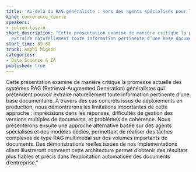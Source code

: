 ```yaml
---
title: 'Au-delà du RAG généraliste : vers des agents spécialisés pour l’exploitation intelligente des documents'
kind: conference_courte
speakers:
- julien-laszlo
short_description: "Cette présentation examine de manière critique la promesse actuelle des systèmes RAG (Retrieval-Augmented Generation) généralistes qui prétendent pouvoir
  extraire naturellement toute information pertinente d’une base documentaire."
start_time: 09:00
track: Amphi Migeon
categories:
- Data Science & IA
published: true
---
```


Cette présentation examine de manière critique la promesse actuelle des systèmes RAG (Retrieval-Augmented Generation) généralistes qui prétendent pouvoir extraire naturellement toute information pertinente d’une base documentaire. À travers des cas concrets issus de déploiements en production, nous démontrerons les limitations importantes de cette approche : imprécisions dans les réponses, difficultés de gestion des versions multiples de documents, et problèmes de cohérence.
Nous présenterons ensuite une approche alternative basée sur des agents spécialisés et des modèles dédiés, permettant de réaliser des tâches complexes de type RAG multimodal sur des volumes importants de documents. Des démonstrations réelles issues de nos implémentations client illustreront comment cette architecture permet d’obtenir des résultats plus fiables et précis dans l’exploitation automatisée des documents d’entreprise.”

